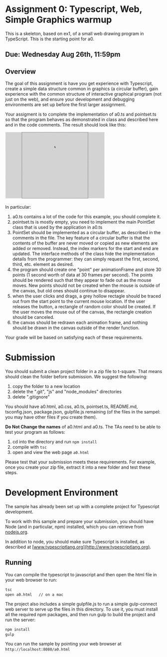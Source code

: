 # Assignment 0:  Typescript, Web, Simple Graphics warmup 

This is a skeleton, based on ex1, of a small web drawing program in TypeScript.  This is the starting point for a0. 

## Due: Wednesday Aug 26th, 11:59pm

## Overview 

The goal of this assignment is have you get experience with Typescript, create a simple data structure common in graphics (a circular buffer), gain experience with the common structure of interactive graphical program (not just on the web), and ensure your development and debugging environments are set up before the first larger assignment.

Your assigment is to complete the implementation of a0.ts and pointset.ts so that the program behaves as demonstrated in class and described here and in the code comments.  The result should look like this:

![Screencast of sample solution](a0.gif)

In particular:

1. a0.ts contains a lot of the code for this example, you should complete it.
2. pointset.ts is mostly empty, you need to implement the main PointSet class that is used by the application in a0.ts
3. PointSet should be implemented as a circular buffer, as described in the comments in the file.  The key feature of a circular buffer is that the contents of the buffer are never moved or copied as new elements are added or removed.  Instead, the index markers for the start and end are updated.  The interface methods of the class hide the implementation details from the programmer: they can simply request the first, second, third, etc. element as desired.
4. the program should create one "point" per animationFrame and store 30 points (1 second worth of data at 30 frames per second).  The points should be rendered such that they appear to fade out as the mouse moves.  New points should not be created when the mouse is outside of the canvas, but old ones should continue to disappear.
5. when the user clicks and drags, a grey hollow rectagle should be traced out from the start point to the current mouse location.  If the user releases the button, a rectangle of random color should be created.  If the user moves the mouse out of the canvas, the rectangle creation should be canceled.
6. the canvas should be redrawn each animation frame, and nothing should be drawn in the canvas outside of the render function.

Your grade will be based on satisfying each of these requirements.

# Submission

You should submit a clean project folder in a zip file to t-square.  That means should clean the folder before submission.  We suggest the following:

1. copy the folder to a new location 
2. delete the ".git", "js" and "node_modules" directories
3. delete ".gitignore"

You should have a0.html, a0.css, a0.ts, pointset.ts, README.md, tsconfig.json, package.json, gulpfile.js remaining (of the files in the sampel: you may have other files if you create them).

**Do Not Change the names** of a0.html and a0.ts.  The TAs need to be able to test your program as follows:

1. cd into the directory and run ```npm install```
2. compile with ```tsc```
3. open and view the web page ```a0.html```

Please test that your submission meets these requirements.  For example, once you create your zip file, extract it into a new folder and test these steps.
 
# Development Environment

The sample has already been set up with a complete project for Typescript development.

To work with this sample and prepare your submission, you should have Node (and in particular, npm) installed, which you can retrieve from [nodejs.org](http://nodejs.org).   

In addition to node, you should make sure Typescript is installed, as described at [www.typescriptlang.org](http://www.typescriptlang.org).

## Running 

You can compile the typescript to javascript and then open the html file in your web browser to run:
```
tsc
open a0.html   // on a mac
```

The project also includes a simple gulpfile.js to run a simple gulp-connect web server to serve up the files in this directory.  To use it, you must install all the required npm packages, and then run gulp to build the project and run the server:
```
npm install
gulp
```

You can run the sample by pointing your web browser at ```http://localhost:8080/a0.html```
